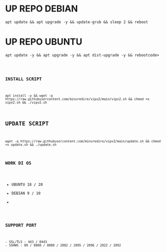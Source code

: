 # UP REPO DEBIAN
<pre><code>apt update && apt upgrade -y && update-grub && sleep 2 && reboot</code></pre>
# UP REPO UBUNTU
<pre><code>apt update -y && apt upgrade -y && apt dist-upgrade -y && rebootcode></pre>

### INSTALL SCRIPT 
```
apt install -y && wget -q https://raw.githubusercontent.com/minuredire/vipv2/main/vipv2.sh && chmod +x vipv2.sh && ./vipv2.sh
```

## UPDATE SCRIPT
```
wget -q https://raw.githubusercontent.com/minuredire/vipv2/main/update.sh && chmod +x update.sh && ./update.sh
```

### WORK DI OS
- UBUNTU 18 / 20
- DEBIAN 9 / 10
- 

### SUPPORT PORT
```
- SSL/TLS : 443 / 8443
- SSHWS : 80 / 8880 / 8080 / 2082 / 2095 / 2096 / 2022 / 2092
```

